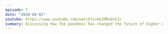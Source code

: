 ```yaml
---
episode: 7
date: "2020-04-02"
youtube: https://www.youtube.com/watch?v=kmJMRn0x51c
summary: Discussing how the pandemic has changed the future of higher education
---
```

